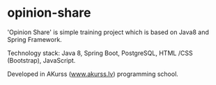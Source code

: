 # opinion-share
'Opinion Share' is simple training project which is based on Java8 and Spring Framework.

Technology stack: Java 8, Spring Boot, PostgreSQL, HTML /CSS (Bootstrap), JavaScript.

Developed in AKurss (www.akurss.lv) programming school.
